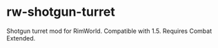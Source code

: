 # rw-shotgun-turret
Shotgun turret mod for RimWorld. Compatible with 1.5. Requires Combat Extended.
